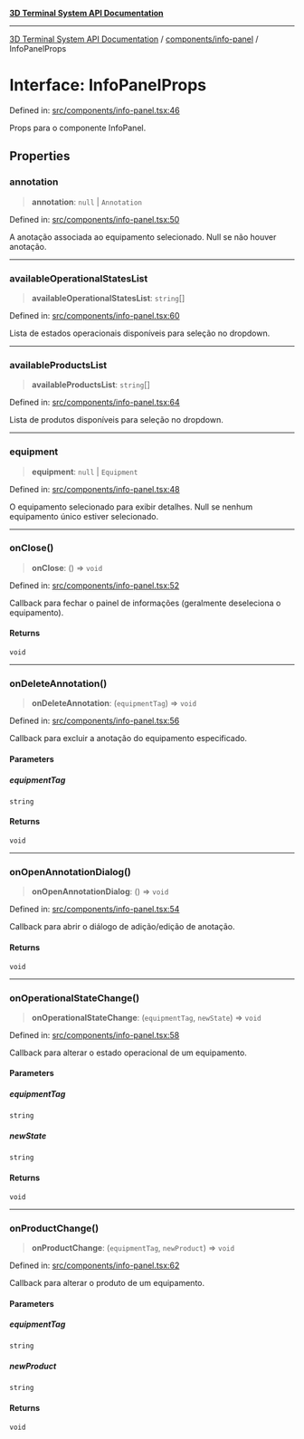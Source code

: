 [**3D Terminal System API Documentation**](../../../README.md)

***

[3D Terminal System API Documentation](../../../README.md) / [components/info-panel](../README.md) / InfoPanelProps

# Interface: InfoPanelProps

Defined in: [src/components/info-panel.tsx:46](https://github.com/Dicommunitas/ThreeJS_Terminal_3D/blob/a3c5b1c59fdfa3d9f217f579fadf3e59d797e664/src/components/info-panel.tsx#L46)

Props para o componente InfoPanel.

## Properties

### annotation

> **annotation**: `null` \| `Annotation`

Defined in: [src/components/info-panel.tsx:50](https://github.com/Dicommunitas/ThreeJS_Terminal_3D/blob/a3c5b1c59fdfa3d9f217f579fadf3e59d797e664/src/components/info-panel.tsx#L50)

A anotação associada ao equipamento selecionado. Null se não houver anotação.

***

### availableOperationalStatesList

> **availableOperationalStatesList**: `string`[]

Defined in: [src/components/info-panel.tsx:60](https://github.com/Dicommunitas/ThreeJS_Terminal_3D/blob/a3c5b1c59fdfa3d9f217f579fadf3e59d797e664/src/components/info-panel.tsx#L60)

Lista de estados operacionais disponíveis para seleção no dropdown.

***

### availableProductsList

> **availableProductsList**: `string`[]

Defined in: [src/components/info-panel.tsx:64](https://github.com/Dicommunitas/ThreeJS_Terminal_3D/blob/a3c5b1c59fdfa3d9f217f579fadf3e59d797e664/src/components/info-panel.tsx#L64)

Lista de produtos disponíveis para seleção no dropdown.

***

### equipment

> **equipment**: `null` \| `Equipment`

Defined in: [src/components/info-panel.tsx:48](https://github.com/Dicommunitas/ThreeJS_Terminal_3D/blob/a3c5b1c59fdfa3d9f217f579fadf3e59d797e664/src/components/info-panel.tsx#L48)

O equipamento selecionado para exibir detalhes. Null se nenhum equipamento único estiver selecionado.

***

### onClose()

> **onClose**: () => `void`

Defined in: [src/components/info-panel.tsx:52](https://github.com/Dicommunitas/ThreeJS_Terminal_3D/blob/a3c5b1c59fdfa3d9f217f579fadf3e59d797e664/src/components/info-panel.tsx#L52)

Callback para fechar o painel de informações (geralmente deseleciona o equipamento).

#### Returns

`void`

***

### onDeleteAnnotation()

> **onDeleteAnnotation**: (`equipmentTag`) => `void`

Defined in: [src/components/info-panel.tsx:56](https://github.com/Dicommunitas/ThreeJS_Terminal_3D/blob/a3c5b1c59fdfa3d9f217f579fadf3e59d797e664/src/components/info-panel.tsx#L56)

Callback para excluir a anotação do equipamento especificado.

#### Parameters

##### equipmentTag

`string`

#### Returns

`void`

***

### onOpenAnnotationDialog()

> **onOpenAnnotationDialog**: () => `void`

Defined in: [src/components/info-panel.tsx:54](https://github.com/Dicommunitas/ThreeJS_Terminal_3D/blob/a3c5b1c59fdfa3d9f217f579fadf3e59d797e664/src/components/info-panel.tsx#L54)

Callback para abrir o diálogo de adição/edição de anotação.

#### Returns

`void`

***

### onOperationalStateChange()

> **onOperationalStateChange**: (`equipmentTag`, `newState`) => `void`

Defined in: [src/components/info-panel.tsx:58](https://github.com/Dicommunitas/ThreeJS_Terminal_3D/blob/a3c5b1c59fdfa3d9f217f579fadf3e59d797e664/src/components/info-panel.tsx#L58)

Callback para alterar o estado operacional de um equipamento.

#### Parameters

##### equipmentTag

`string`

##### newState

`string`

#### Returns

`void`

***

### onProductChange()

> **onProductChange**: (`equipmentTag`, `newProduct`) => `void`

Defined in: [src/components/info-panel.tsx:62](https://github.com/Dicommunitas/ThreeJS_Terminal_3D/blob/a3c5b1c59fdfa3d9f217f579fadf3e59d797e664/src/components/info-panel.tsx#L62)

Callback para alterar o produto de um equipamento.

#### Parameters

##### equipmentTag

`string`

##### newProduct

`string`

#### Returns

`void`
